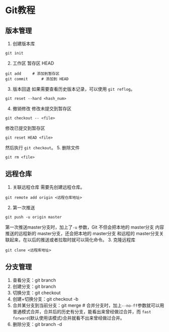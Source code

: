 # Git教程

## 版本管理

1. 创建版本库
```
git init 
```
2. 工作区 暂存区 HEAD
```
git add     # 添加到暂存区
git commit      # 添加到 HEAD   
```
3. 版本回退
如果需要查看历史版本记录，可以使用 `git reflog`。
```
git reset --hard <hash_num>
```
4. 撤销修改
修改未提交到暂存区
```
git checkout -- <file>
```
修改已提交到暂存区
```
git reset HEAD <file>
```
然后执行 `git checkout`。
5. 删除文件
```
git rm <file>
```

## 远程仓库

1. 关联远程仓库
需要先创建远程仓库。
```
git remote add origin <远程仓库地址>
```
2. 第一次推送
```
git push -u origin master
```
第一次推送master分支时，加上了`-u` 参数，Git 不但会把本地的 master分支 内容推送的远程新的 master分支，还会把本地的 master分支 和远程的 master分支关联起来，在以后的推送或者拉取时就可以简化命令。
3. 克隆远程库
```
git clone <远程库地址>
```

## 分支管理

1. 查看分支：git branch
2. 创建分支：git branch <name>
3. 切换分支：git checkout <name>
4. 创建+切换分支：git checkout -b <name>
5. 合并某分支到当前分支：git merge <name>  # 合并分支时，加上`--no-ff`参数就可以用普通模式合并，合并后的历史有分支，能看出来曾经做过合并，而 `fast forward`(默认使用该模式)合并就看不出来曾经做过合并。
6. 删除分支：git branch -d <name>


